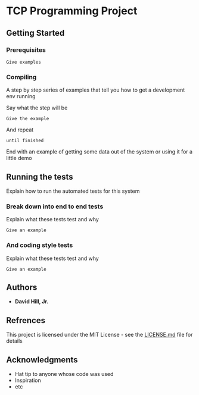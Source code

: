 # TCP Programming Project



## Getting Started



### Prerequisites



```
Give examples
```

### Compiling

A step by step series of examples that tell you how to get a development env running

Say what the step will be

```
Give the example
```

And repeat

```
until finished
```

End with an example of getting some data out of the system or using it for a little demo

## Running the tests

Explain how to run the automated tests for this system

### Break down into end to end tests

Explain what these tests test and why

```
Give an example
```

### And coding style tests

Explain what these tests test and why

```
Give an example
```


## Authors

* **David Hill, Jr.** 

## Refrences

This project is licensed under the MIT License - see the [LICENSE.md](LICENSE.md) file for details

## Acknowledgments

* Hat tip to anyone whose code was used
* Inspiration
* etc